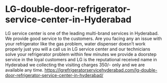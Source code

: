 # LG-double-door-refrigerator-service-center-in-Hyderabad
 LG service center is one of the leading multi-brand services in Hyderabad. We provide good service to the customers. Are you facing any an issue with your refrigerator like the gas problem, water dispenser doesn’t work properly just you will a call us in LG service center and our technicians solve your refrigerator problem within few minutes we provide a doorstep service in the loyal customers and LG is the reputational received name in Hyderabad we collecting the visiting charges 350/- only and we are available any time. https://lgrefrigeratorservicehyderabad.com/lg-double-door-refrigerator-service-center-in-hyderabad/
